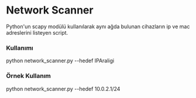 # Network Scanner
Python'un scapy modülü kullanılarak aynı ağda bulunan cihazların ip ve mac adreslerini listeyen script.


### Kullanımı
python network_scanner.py --hedef    IPAraligi

### Örnek Kullanım
python network_scanner.py --hedef    10.0.2.1/24
